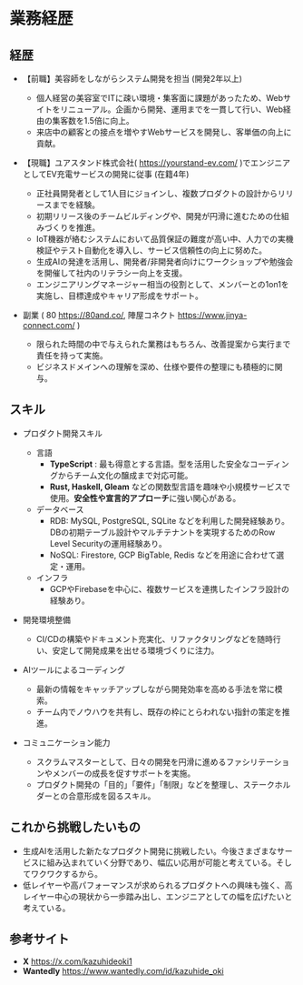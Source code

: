 # 業務経歴

## 経歴

- 【前職】美容師をしながらシステム開発を担当 (開発2年以上)
	- 個人経営の美容室でITに疎い環境・集客面に課題があったため、Webサイトをリニューアル。企画から開発、運用までを一貫して行い、Web経由の集客数を1.5倍に向上。
	- 来店中の顧客との接点を増やすWebサービスを開発し、客単価の向上に貢献。

- 【現職】ユアスタンド株式会社( https://yourstand-ev.com/ )でエンジニアとしてEV充電サービスの開発に従事 (在籍4年)
	- 正社員開発者として1人目にジョインし、複数プロダクトの設計からリリースまでを経験。
	- 初期リリース後のチームビルディングや、開発が円滑に進むための仕組みづくりを推進。
	- IoT機器が絡むシステムにおいて品質保証の難度が高い中、人力での実機検証やテスト自動化を導入し、サービス信頼性の向上に努めた。
	- 生成AIの発達を活用し、開発者/非開発者向けにワークショップや勉強会を開催して社内のリテラシー向上を支援。
	- エンジニアリングマネージャー相当の役割として、メンバーとの1on1を実施し、目標達成やキャリア形成をサポート。

- 副業 ( 80 https://80and.co/, 陣屋コネクト https://www.jinya-connect.com/ )
	- 限られた時間の中で与えられた業務はもちろん、改善提案から実行まで責任を持って実施。
	- ビジネスドメインへの理解を深め、仕様や要件の整理にも積極的に関与。

## スキル

- プロダクト開発スキル
	- 言語
		- **TypeScript** : 最も得意とする言語。型を活用した安全なコーディングからチーム文化の醸成まで対応可能。
		- **Rust, Haskell, Gleam** などの関数型言語を趣味や小規模サービスで使用。**安全性や宣言的アプローチ**に強い関心がある。
	- データベース
		- RDB: MySQL, PostgreSQL, SQLite などを利用した開発経験あり。DBの初期テーブル設計やマルチテナントを実現するためのRow Level Securityの運用経験あり。
		- NoSQL: Firestore, GCP BigTable, Redis などを用途に合わせて選定・運用。
	- インフラ
		- GCPやFirebaseを中心に、複数サービスを連携したインフラ設計の経験あり。

- 開発環境整備
	- CI/CDの構築やドキュメント充実化、リファクタリングなどを随時行い、安定して開発成果を出せる環境づくりに注力。

- AIツールによるコーディング
	- 最新の情報をキャッチアップしながら開発効率を高める手法を常に模索。
	- チーム内でノウハウを共有し、既存の枠にとらわれない指針の策定を推進。

- コミュニケーション能力
	- スクラムマスターとして、日々の開発を円滑に進めるファシリテーションやメンバーの成長を促すサポートを実施。
	- プロダクト開発の「目的」「要件」「制限」などを整理し、ステークホルダーとの合意形成を図るスキル。

## これから挑戦したいもの

- 生成AIを活用した新たなプロダクト開発に挑戦したい。今後さまざまなサービスに組み込まれていく分野であり、幅広い応用が可能と考えている。そしてワクワクするから。
- 低レイヤーや高パフォーマンスが求められるプロダクトへの興味も強く、高レイヤー中心の現状から一歩踏み出し、エンジニアとしての幅を広げたいと考えている。

## 参考サイト

- **X** https://x.com/kazuhideoki1
- **Wantedly** https://www.wantedly.com/id/kazuhide_oki
